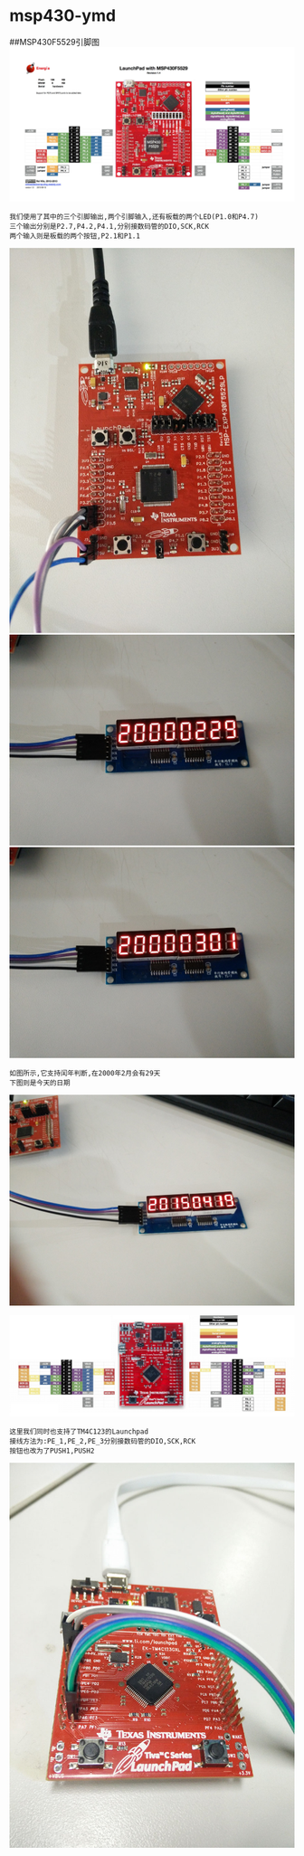 # msp430-ymd


##MSP430F5529引脚图
![](https://github.com/ypwhs/msp430-ymd/blob/master/LaunchPadMSP430F5529.jpg)

    我们使用了其中的三个引脚输出,两个引脚输入,还有板载的两个LED(P1.0和P4.7)
    三个输出分别是P2.7,P4.2,P4.1,分别接数码管的DIO,SCK,RCK
    两个输入则是板载的两个按钮,P2.1和P1.1
![](https://github.com/ypwhs/msp430-ymd/blob/master/IMG_20150419_145957.jpg)
![](https://github.com/ypwhs/msp430-ymd/blob/master/IMG_20150419_150005.jpg)
![](https://github.com/ypwhs/msp430-ymd/blob/master/IMG_20150419_150006.jpg)

    如图所示,它支持闰年判断,在2000年2月会有29天
    下图则是今天的日期
![](https://github.com/ypwhs/msp430-ymd/blob/master/IMG_20150419_150417.jpg)

![](https://github.com/ypwhs/msp430-ymd/blob/master/tm4c123pinmap.jpg)

    这里我们同时也支持了TM4C123的Launchpad
    接线方法为:PE_1,PE_2,PE_3分别接数码管的DIO,SCK,RCK
    按钮也改为了PUSH1,PUSH2
![](https://github.com/ypwhs/msp430-ymd/blob/master/IMG_20150420_145014.jpg)
